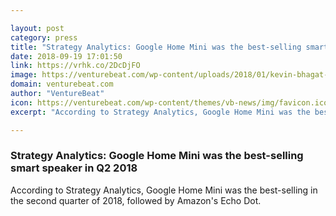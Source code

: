 ```yaml
---

layout: post
category: press
title: "Strategy Analytics: Google Home Mini was the best-selling smart speaker in Q2 2018"
date: 2018-09-19 17:01:50
link: https://vrhk.co/2DcDjFO
image: https://venturebeat.com/wp-content/uploads/2018/01/kevin-bhagat-461952-e1516598146811.jpg?fit=1299%2C866&strip=all
domain: venturebeat.com
author: "VentureBeat"
icon: https://venturebeat.com/wp-content/themes/vb-news/img/favicon.ico
excerpt: "According to Strategy Analytics, Google Home Mini was the best-selling in the second quarter of 2018, followed by Amazon's Echo Dot."

---
```


### Strategy Analytics: Google Home Mini was the best-selling smart speaker in Q2 2018

According to Strategy Analytics, Google Home Mini was the best-selling in the second quarter of 2018, followed by Amazon's Echo Dot.
